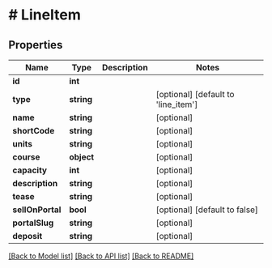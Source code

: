# # LineItem

## Properties

Name | Type | Description | Notes
------------ | ------------- | ------------- | -------------
**id** | **int** |  |
**type** | **string** |  | [optional] [default to 'line_item']
**name** | **string** |  | [optional]
**shortCode** | **string** |  | [optional]
**units** | **string** |  | [optional]
**course** | **object** |  | [optional]
**capacity** | **int** |  | [optional]
**description** | **string** |  | [optional]
**tease** | **string** |  | [optional]
**sellOnPortal** | **bool** |  | [optional] [default to false]
**portalSlug** | **string** |  | [optional]
**deposit** | **string** |  | [optional]

[[Back to Model list]](../../README.md#models) [[Back to API list]](../../README.md#endpoints) [[Back to README]](../../README.md)

